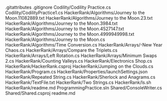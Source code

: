 .gitattributes
.gitignore
Codility/Codility Practice.cs
Codility/CodilityPractice1.cs
HackerRank/Algorithms/Journey to the Moon.11082889.txt
HackerRank/Algorithms/Journey to the Moon.23.txt
HackerRank/Algorithms/Journey to the Moon.3984.txt
HackerRank/Algorithms/Journey to the Moon.4527147.txt
HackerRank/Algorithms/Journey to the Moon.4999949998.txt
HackerRank/Algorithms/Journey to the Moon.cs
HackerRank/Algorithms/Time Conversion.cs
HackerRank/Arrays/-New Year Chaos.cs
HackerRank/Arrays/Compare the Triplets.cs
HackerRank/Arrays/Left Rotation.cs
HackerRank/Arrays/Minimum Swaps 2.cs
HackerRank/Counting Valleys.cs
HackerRank/Electronics Shop.cs
HackerRank/HackerRank.csproj
HackerRank/Jumping on the Clouds.cs
HackerRank/Program.cs
HackerRank/Properties/launchSettings.json
HackerRank/Repeated String.cs
HackerRank/Sherlock and Anagrams.cs
HackerRank/TextFile.txt
HackerRank/Two Strings.cs
HackerRank/ls.sh
HackerRank/readme.md
ProgrammingPractice.sln
Shared/ConsoleWriter.cs
Shared/Shared.csproj
readme.md
